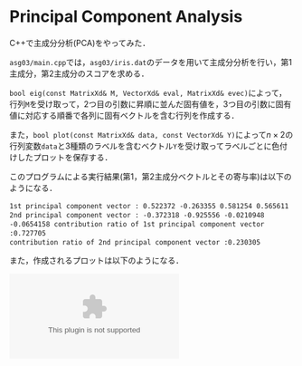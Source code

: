 # Principal Component Analysis

C++で主成分分析(PCA)をやってみた．

`asg03/main.cpp`では，`asg03/iris.dat`のデータを用いて主成分分析を行い，第1主成分，第2主成分のスコアを求める．

`bool eig(const MatrixXd& M, VectorXd& eval, MatrixXd& evec)`によって，行列`M`を受け取って，2つ目の引数に昇順に並んだ固有値を，3つ目の引数に固有値に対応する順番で各列に固有ベクトルを含む行列を作成する．

また，`bool plot(const MatrixXd& data, const VectorXd& Y)`によって$n\times2$の行列変数`data`と3種類のラベルを含むベクトル`Y`を受け取ってラベルごとに色付けしたプロットを保存する．

このプログラムによる実行結果(第1，第2主成分ベクトルとその寄与率)は以下のようになる．

```NO
1st principal component vector : 0.522372 -0.263355 0.581254 0.565611
2nd principal component vector : -0.372318 -0.925556 -0.0210948 -0.0654158 contribution ratio of 1st principal component vector :0.727705
contribution ratio of 2nd principal component vector :0.230305
```

また，作成されるプロットは以下のようになる．

![graph](graph/plot.eps)